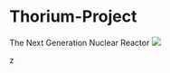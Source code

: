 # Thorium-Project
The Next Generation Nuclear Reactor 
 ![](https://img.shields.io/badge/Thorium%20Project-Reactor%20%2F%20particle%20%2F%20accelerator%20%2F%20ue5%20%2F%20Thorium-purple)

z
